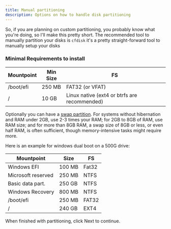 ```yaml
---
title: Manual partitioning
description: Options on how to handle disk partitioning
---
```


So, if you are planning on custom partitioning, you probably know what you're doing, so I'll make this pretty short.
The recommended tool to manually partition your disks is `cfdisk` it's a pretty straight-forward tool to manually setup your disks

### Minimal Requirements to install

| Mountpoint|Min Size|      FS       |
|-----------|--------|---------------|
| /boot/efi | 250 MB |    FAT32 (or VFAT)      |
| /         |  10 GB | Linux native (ext4 or btrfs are recommended)  |

Optionally you can have a [swap partition](https://wiki.archlinux.org/title/Swap).
For systems without hibernation and RAM under 2GB, use 2-3 times your RAM; for 2GB to 8GB of RAM, use RAM size; and for more than 8GB RAM, a swap size of 8GB or less, or even half RAM, is often sufficient, though memory-intensive tasks might require more.

Here is an example for windows dual boot on a 500G drive:

| Mountpoint         |  Size  |    FS     |
|--------------------|--------|-----------|
| Windows EFI        | 100 MB | Fat32     |
| Microsoft reserved | 250 MB | NTFS      |
| Basic data part.   | 250 GB | NTFS      |
| Windows Recovery   | 800 MB | NTFS      |
| /boot/efi          | 250 MB | FAT32     |
| /                  | 240 GB | EXT4      |


When finished with partitioning, click Next to continue.
